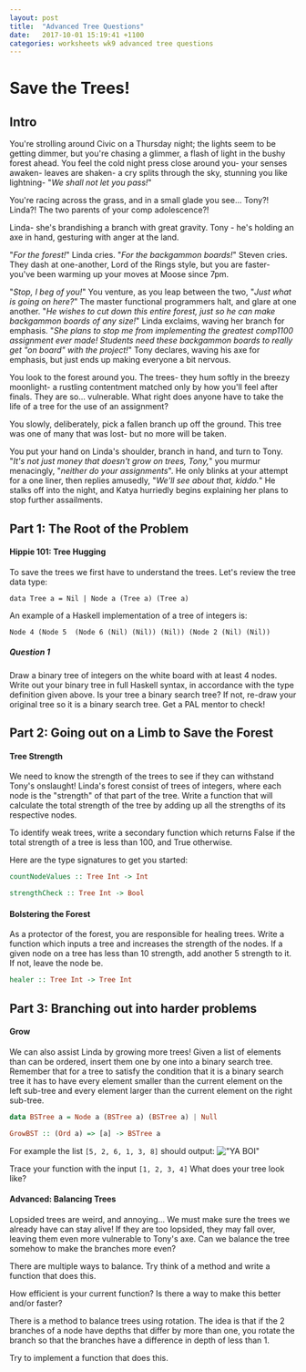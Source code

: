 ```yaml
---
layout: post
title:  "Advanced Tree Questions"
date:   2017-10-01 15:19:41 +1100
categories: worksheets wk9 advanced tree questions
---
```


# Save the Trees!
## Intro
You're strolling around Civic on a Thursday night; the lights seem to be getting dimmer, but you're chasing a glimmer, a flash of light in the bushy forest ahead. You feel the cold night press close around you- your senses awaken- leaves are shaken- a cry splits through the sky, stunning you like lightning-
"_We shall not let you pass!_"

You're racing across the grass, and in a small glade you see...
Tony?!
Linda?!
The two parents of your comp adolescence?!

Linda- she's brandishing a branch with great gravity.
Tony - he's holding an axe in hand, gesturing with anger at the land.

"_For the forest!_" Linda cries.
"_For the backgammon boards!_" Steven cries.
They dash at one-another, Lord of the Rings style, but you are faster- you've been warming up your moves at Moose since 7pm.

"_Stop, I beg of you!_" You venture, as you leap between the two, "_Just what is going on here?_"
The master functional programmers halt, and glare at one another.
"_He wishes to cut down this entire forest, just so he can make backgammon boards of any size!_" Linda exclaims, waving her branch for emphasis.
"_She plans to stop me from implementing the greatest comp1100 assignment ever made! Students need these backgammon boards to really get "on board" with the project!_" Tony declares, waving his axe for emphasis, but just ends up making everyone a bit nervous.

You look to the forest around you.
The trees- they hum softly in the breezy moonlight- a rustling contentment matched only by how you'll feel after finals.
They are so... vulnerable. What right does anyone have to take the life of a tree for the use of an assignment?

You slowly, deliberately, pick a fallen branch up off the ground. This tree was one of many that was lost- but no more will be taken. 

You put your hand on Linda's shoulder, branch in hand, and turn to Tony.
"_It's not just money that doesn't grow on trees, Tony,_" you murmur menacingly, "_neither do your assignments_".
He only blinks at your attempt for a one liner, then replies amusedly, "_We'll see about that, kiddo._"
He stalks off into the night, and Katya hurriedly begins explaining her plans to stop further assailments.

## Part 1: The Root of the Problem

#### Hippie 101: Tree Hugging
To save the trees we first have to understand the trees. Let's review the tree data type:

``data Tree a = Nil | Node a (Tree a) (Tree a)``

An example of a Haskell implementation of a tree of integers is:

``Node 4 (Node 5  (Node 6 (Nil) (Nil)) (Nil)) (Node 2 (Nil) (Nil))``

##### Question 1
Draw a binary tree of integers on the white board with at least 4 nodes. Write out your binary tree in full Haskell syntax, in accordance with the type definition given above. Is your tree a binary search tree? If not, re-draw your original tree so it is a binary search tree. Get a PAL mentor to check!

## Part 2: Going out on a Limb to Save the Forest

#### Tree Strength
We need to know the strength of the trees to see if they can withstand Tony's onslaught! Linda's forest consist of trees of integers, where each node is the "strength" of that part of the tree. Write a function that will calculate the total strength of the tree by adding up all the strengths of its respective nodes.

To identify weak trees, write a secondary function which returns False if the total strength of a tree is less than 100, and True otherwise.

Here are the type signatures to get you started:

```haskell
countNodeValues :: Tree Int -> Int

strengthCheck :: Tree Int -> Bool

```

#### Bolstering the Forest
As a protector of the forest, you are responsible for healing trees. Write a function which inputs a tree and increases the strength of the nodes. If a given node on a tree has less than 10 strength, add another 5 strength to it. If not, leave the node be.

```haskell
healer :: Tree Int -> Tree Int
```

## Part 3: Branching out into harder problems
#### Grow
We can also assist Linda by growing more trees!
Given a list of elements than can be ordered, insert them one by one into a binary search tree. Remember that for a tree to satisfy the condition that it is a binary search tree it has to have every element smaller than the current element on the left sub-tree and every element larger than the current element on the right sub-tree.

```haskell
data BSTree a = Node a (BSTree a) (BSTree a) | Null

GrowBST :: (Ord a) => [a] -> BSTree a
```

For example the list `[5, 2, 6, 1, 3, 8]` should output:
!["YA BOI"](https://github.com/COMP1100-PAL/comp1100-pal.github.io/blob/master/img/grow_binary_tree.png?raw=true "WOOO")

Trace your function with the input `[1, 2, 3, 4]` What does your tree look like? 

#### Advanced: Balancing Trees
Lopsided trees are weird, and annoying... We must make sure the trees we already have can stay alive! If they are too lopsided, they may fall over, leaving them even more vulnerable to Tony's axe. Can we balance the tree somehow to make the branches more even?

There are multiple ways to balance. Try think of a method and write a function that does this. 

How efficient is your current function? Is there a way to make this better and/or faster?

There is a method to balance trees using rotation. The idea is that if the 2 branches of a node have depths that differ by more than one, you rotate the branch so that the branches have a difference in depth of less than 1. 

Try to implement a function that does this. 
